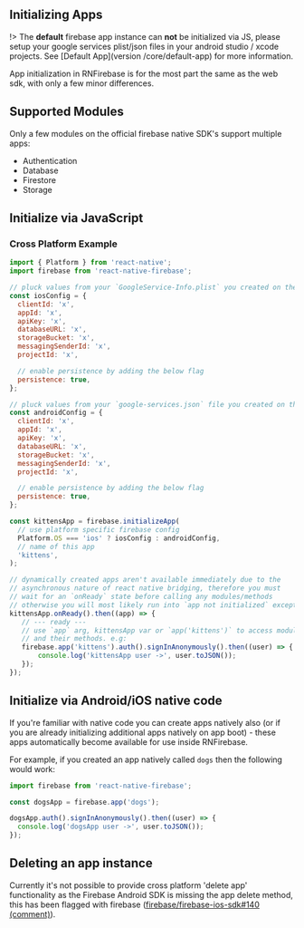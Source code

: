 ## Initializing Apps

!> The **default** firebase app instance can **not** be initialized via JS, please setup your google services plist/json files in your android studio / xcode projects. See [Default App](version /core/default-app) for more information.

App initialization in RNFirebase is for the most part the same as the web sdk, with only a few minor differences.

## Supported Modules

Only a few modules on the official firebase native SDK's support multiple apps:

 - Authentication
 - Database
 - Firestore
 - Storage

## Initialize via JavaScript

### Cross Platform Example

```javascript
import { Platform } from 'react-native';
import firebase from 'react-native-firebase';

// pluck values from your `GoogleService-Info.plist` you created on the firebase console
const iosConfig = {
  clientId: 'x',
  appId: 'x',
  apiKey: 'x',
  databaseURL: 'x',
  storageBucket: 'x',
  messagingSenderId: 'x',
  projectId: 'x',

  // enable persistence by adding the below flag
  persistence: true,
};

// pluck values from your `google-services.json` file you created on the firebase console
const androidConfig = {
  clientId: 'x',
  appId: 'x',
  apiKey: 'x',
  databaseURL: 'x',
  storageBucket: 'x',
  messagingSenderId: 'x',
  projectId: 'x',

  // enable persistence by adding the below flag
  persistence: true,
};

const kittensApp = firebase.initializeApp(
  // use platform specific firebase config
  Platform.OS === 'ios' ? iosConfig : androidConfig,
  // name of this app
  'kittens',
);

// dynamically created apps aren't available immediately due to the
// asynchronous nature of react native bridging, therefore you must
// wait for an `onReady` state before calling any modules/methods
// otherwise you will most likely run into `app not initialized` exceptions
kittensApp.onReady().then((app) => {
   // --- ready ---
   // use `app` arg, kittensApp var or `app('kittens')` to access modules
   // and their methods. e.g:
   firebase.app('kittens').auth().signInAnonymously().then((user) => {
       console.log('kittensApp user ->', user.toJSON());
   });
});
```

## Initialize via Android/iOS native code

If you're familiar with native code you can create apps natively also (or if you are already initializing additional apps natively on app boot) - these apps automatically become available for use inside RNFirebase.

For example, if you created an app natively called `dogs` then the following would work:

```javascript
import firebase from 'react-native-firebase';

const dogsApp = firebase.app('dogs');

dogsApp.auth().signInAnonymously().then((user) => {
  console.log('dogsApp user ->', user.toJSON());
});
```


## Deleting an app instance

Currently it's not possible to provide cross platform 'delete app' functionality as the Firebase Android SDK is missing the app delete method, this has been flagged with firebase ([firebase/firebase-ios-sdk#140 (comment)](https://github.com/firebase/firebase-ios-sdk/issues/140#issuecomment-315953708)).


